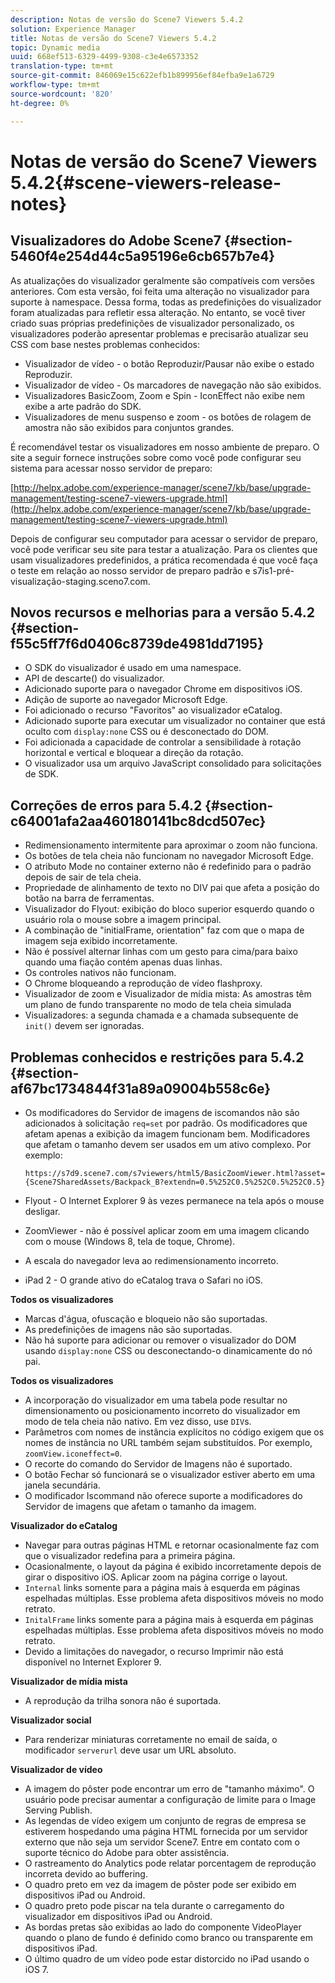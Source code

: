 ```yaml
---
description: Notas de versão do Scene7 Viewers 5.4.2
solution: Experience Manager
title: Notas de versão do Scene7 Viewers 5.4.2
topic: Dynamic media
uuid: 668ef513-6329-4499-9308-c3e4e6573352
translation-type: tm+mt
source-git-commit: 846069e15c622efb1b899956ef84efba9e1a6729
workflow-type: tm+mt
source-wordcount: '820'
ht-degree: 0%

---
```



# Notas de versão do Scene7 Viewers 5.4.2{#scene-viewers-release-notes}

## Visualizadores do Adobe Scene7 {#section-5460f4e254d44c5a95196e6cb657b7e4}

As atualizações do visualizador geralmente são compatíveis com versões anteriores. Com esta versão, foi feita uma alteração no visualizador para suporte à namespace. Dessa forma, todas as predefinições do visualizador foram atualizadas para refletir essa alteração. No entanto, se você tiver criado suas próprias predefinições de visualizador personalizado, os visualizadores poderão apresentar problemas e precisarão atualizar seu CSS com base nestes problemas conhecidos:

* Visualizador de vídeo - o botão Reproduzir/Pausar não exibe o estado Reproduzir.
* Visualizador de vídeo - Os marcadores de navegação não são exibidos.
* Visualizadores BasicZoom, Zoom e Spin - IconEffect não exibe nem exibe a arte padrão do SDK.
* Visualizadores de menu suspenso e zoom - os botões de rolagem de amostra não são exibidos para conjuntos grandes.

É recomendável testar os visualizadores em nosso ambiente de preparo. O site a seguir fornece instruções sobre como você pode configurar seu sistema para acessar nosso servidor de preparo:

[http://helpx.adobe.com/experience-manager/scene7/kb/base/upgrade-management/testing-scene7-viewers-upgrade.html](http://helpx.adobe.com/experience-manager/scene7/kb/base/upgrade-management/testing-scene7-viewers-upgrade.html)

Depois de configurar seu computador para acessar o servidor de preparo, você pode verificar seu site para testar a atualização. Para os clientes que usam visualizadores predefinidos, a prática recomendada é que você faça o teste em relação ao nosso servidor de preparo padrão e s7is1-pré-visualização-staging.sceno7.com.

## Novos recursos e melhorias para a versão 5.4.2 {#section-f55c5ff7f6d0406c8739de4981dd7195}

* O SDK do visualizador é usado em uma namespace.
* API de descarte() do visualizador.
* Adicionado suporte para o navegador Chrome em dispositivos iOS.
* Adição de suporte ao navegador Microsoft Edge.
* Foi adicionado o recurso &quot;Favoritos&quot; ao visualizador eCatalog.
* Adicionado suporte para executar um visualizador no container que está oculto com `display:none` CSS ou é desconectado do DOM.
* Foi adicionada a capacidade de controlar a sensibilidade à rotação horizontal e vertical e bloquear a direção da rotação.
* O visualizador usa um arquivo JavaScript consolidado para solicitações de SDK.

## Correções de erros para 5.4.2 {#section-c64001afa2aa460180141bc8dcd507ec}

* Redimensionamento intermitente para aproximar o zoom não funciona.
* Os botões de tela cheia não funcionam no navegador Microsoft Edge.
* O atributo Mode no container externo não é redefinido para o padrão depois de sair de tela cheia.
* Propriedade de alinhamento de texto no DIV pai que afeta a posição do botão na barra de ferramentas.
* Visualizador do Flyout: exibição do bloco superior esquerdo quando o usuário rola o mouse sobre a imagem principal.
* A combinação de &quot;initialFrame, orientation&quot; faz com que o mapa de imagem seja exibido incorretamente.
* Não é possível alternar linhas com um gesto para cima/para baixo quando uma fiação contém apenas duas linhas.
* Os controles nativos não funcionam.
* O Chrome bloqueando a reprodução de vídeo flashproxy.
* Visualizador de zoom e Visualizador de mídia mista: As amostras têm um plano de fundo transparente no modo de tela cheia simulada
* Visualizadores: a segunda chamada e a chamada subsequente de `init()` devem ser ignoradas.

## Problemas conhecidos e restrições para 5.4.2 {#section-af67bc1734844f31a89a09004b558c6e}

* Os modificadores do Servidor de imagens de iscomandos não são adicionados à solicitação `req=set` por padrão. Os modificadores que afetam apenas a exibição da imagem funcionam bem. Modificadores que afetam o tamanho devem ser usados em um ativo complexo. Por exemplo:

   ```
   https://s7d9.scene7.com/s7viewers/html5/BasicZoomViewer.html?asset= {Scene7SharedAssets/Backpack_B?extendn=0.5%252C0.5%252C0.5%252C0.5}
   ```

* Flyout - O Internet Explorer 9 às vezes permanece na tela após o mouse desligar.
* ZoomViewer - não é possível aplicar zoom em uma imagem clicando com o mouse (Windows 8, tela de toque, Chrome).
* A escala do navegador leva ao redimensionamento incorreto.
* iPad 2 - O grande ativo do eCatalog trava o Safari no iOS.

**Todos os visualizadores**

* Marcas d&#39;água, ofuscação e bloqueio não são suportadas.
* As predefinições de imagens não são suportadas.
* Não há suporte para adicionar ou remover o visualizador do DOM usando `display:none` CSS ou desconectando-o dinamicamente do nó pai.

**Todos os visualizadores**

* A incorporação do visualizador em uma tabela pode resultar no dimensionamento ou posicionamento incorreto do visualizador em modo de tela cheia não nativo. Em vez disso, use `DIV`s.
* Parâmetros com nomes de instância explícitos no código exigem que os nomes de instância no URL também sejam substituídos. Por exemplo, `zoomView.iconeffect=0`.
* O recorte do comando do Servidor de Imagens não é suportado.
* O botão Fechar só funcionará se o visualizador estiver aberto em uma janela secundária.
* O modificador Iscommand não oferece suporte a modificadores do Servidor de imagens que afetam o tamanho da imagem.

**Visualizador do eCatalog**

* Navegar para outras páginas HTML e retornar ocasionalmente faz com que o visualizador redefina para a primeira página.
* Ocasionalmente, o layout da página é exibido incorretamente depois de girar o dispositivo iOS. Aplicar zoom na página corrige o layout.
* `Internal` links somente para a página mais à esquerda em páginas espelhadas múltiplas. Esse problema afeta dispositivos móveis no modo retrato.
* `InitalFrame` links somente para a página mais à esquerda em páginas espelhadas múltiplas. Esse problema afeta dispositivos móveis no modo retrato.
* Devido a limitações do navegador, o recurso Imprimir não está disponível no Internet Explorer 9.

**Visualizador de mídia mista**

* A reprodução da trilha sonora não é suportada.

**Visualizador social**

* Para renderizar miniaturas corretamente no email de saída, o modificador `serverurl` deve usar um URL absoluto.

**Visualizador de vídeo**

* A imagem do pôster pode encontrar um erro de &quot;tamanho máximo&quot;. O usuário pode precisar aumentar a configuração de limite para o Image Serving Publish.
* As legendas de vídeo exigem um conjunto de regras de empresa se estiverem hospedando uma página HTML fornecida por um servidor externo que não seja um servidor Scene7. Entre em contato com o suporte técnico do Adobe para obter assistência.
* O rastreamento do Analytics pode relatar porcentagem de reprodução incorreta devido ao buffering.
* O quadro preto em vez da imagem de pôster pode ser exibido em dispositivos iPad ou Android.
* O quadro preto pode piscar na tela durante o carregamento do visualizador em dispositivos iPad ou Android.
* As bordas pretas são exibidas ao lado do componente VideoPlayer quando o plano de fundo é definido como branco ou transparente em dispositivos iPad.
* O último quadro de um vídeo pode estar distorcido no iPad usando o iOS 7.

